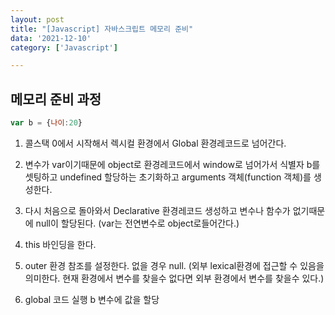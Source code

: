 ```yaml
---
layout: post
title: "[Javascript] 자바스크립트 메모리 준비"
data: '2021-12-10'
category: ['Javascript']

---
```


## 메모리 준비 과정
```js
var b = {나이:20}
```

1. 콜스택 0에서 시작해서 렉시컬 환경에서  Global 환경레코드로 넘어간다.

2. 변수가 var이기때문에 object로 환경레코드에서 window로 넘어가서 식별자 b를 셋팅하고 undefined 할당하는 초기화하고 arguments 객체(function 객체)를 생성한다. 

3. 다시 처음으로 돌아와서 Declarative 환경레코드 생성하고 변수나 함수가 없기때문에 null이 할당된다. (var는 전연변수로 object로들어간다.)           

4. this 바인딩을 한다. 

5. outer 환경 참조를 설정한다. 없을 경우 null. (외부 lexical환경에 접근할 수 있음을 의미한다. 현재 환경에서 변수를 찾을수 없다면 외부 환경에서 변수를 찾을수 있다.)

6. global 코드 실행  b 변수에 값을 할당   